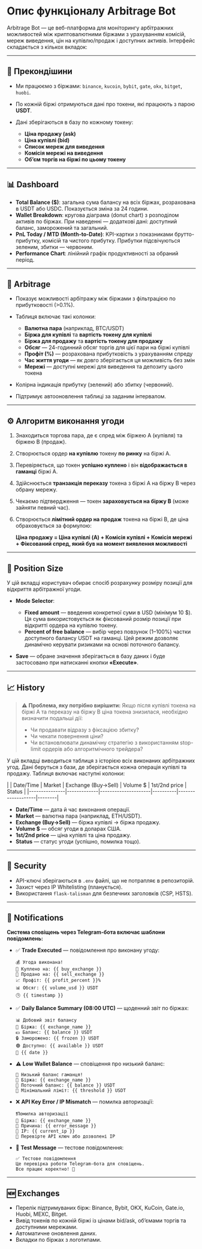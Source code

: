 # Опис функціоналу Arbitrage Bot

Arbitrage Bot — це веб-платформа для моніторингу арбітражних можливостей між криптовалютними біржами з урахуванням комісій, мереж виведення, цін на купівлю/продаж і доступних активів. Інтерфейс складається з кількох вкладок:

---

## 📌 Прекондішини

* Ми працюємо з біржами: `binance`, `kucoin`, `bybit`, `gate`, `okx`, `bitget`, `huobi`.
* По кожній біржі отримуються дані про токени, які працюють з парою **USDT**.
* Дані зберігаються в базу по кожному токену:

  * **Ціна продажу (ask)**
  * **Ціна купівлі (bid)**
  * **Список мереж для виведення**
  * **Комісія мережі на виведення**
  * **Обʼєм торгів на біржі по цьому токену**

---

## 📊 Dashboard

* **Total Balance (\$)**: загальна сума балансу на всіх біржах, розрахована в USDT або USDC. Показується зміна за 24 години.
* **Wallet Breakdown**: кругова діаграма (donut chart) з розподілом активів по біржах. При наведенні — додаткові дані: доступний баланс, заморожений та загальний.
* **PnL Today / MTD (Month-to-Date)**: KPI-картки з показниками брутто-прибутку, комісій та чистого прибутку. Прибутки підсвічуються зеленим, збитки — червоним.
* **Performance Chart**: лінійний графік продуктивності за обраний період.

---

## 🔀 Arbitrage

* Показує можливості арбітражу між біржами з фільтрацією по прибутковості (>0.1%).
* Таблиця включає такі колонки:

  * **Валютна пара** (наприклад, BTC/USDT)
  * **Біржа для купівлі** та **вартість токену для купівлі**
  * **Біржа для продажу** та **вартість токену для продажу**
  * **Обсяг** — 24-годинний обсяг торгів для цієї пари на біржі купівлі
  * **Профіт (%)** — розрахована прибутковість з урахуванням спреду
  * **Час життя угоди** — як довго зберігається ця можливість без змін
  * **Мережі** — доступні мережі для виведення та депозиту цього токена
* Колірна індикація прибутку (зелений) або збитку (червоний).
* Підтримує автооновлення таблиці за заданим інтервалом.

---

## ⚙️ Алгоритм виконання угоди

1. Знаходиться торгова пара, де є спред між біржею A (купівля) та біржею B (продаж).
2. Створюється ордер **на купівлю** токену **по ринку** на біржі A.
3. Перевіряється, що токен **успішно куплено** і він **відображається в гаманці** біржі A.
4. Здійснюється **транзакція переказу** токена з біржі A на біржу B через обрану мережу.
5. Чекаємо підтвердження — токен **зараховується на біржу B** (може зайняти певний час).
6. Створюється **лімітний ордер на продаж** токена на біржі B, де ціна обраховується за формулою:

   **Ціна продажу = Ціна купівлі (A) + Комісія купівлі + Комісія мережі + Фіксований спред, який був на момент виявлення можливості**

---

## 📏 Position Size

У цій вкладці користувач обирає спосіб розрахунку розміру позиції для відкриття арбітражної угоди.

* **Mode Selector**:

  * **Fixed amount** — введення конкретної суми в USD (мінімум 10 \$). Ця сума використовується як фіксований розмір позиції при відкритті ордера на купівлю токену.
  * **Percent of free balance** — вибір через повзунок (1–100%) частки доступного балансу USDT на гаманці. Цей режим дозволяє динамічно керувати ризиками на основі поточного балансу.

* **Save** — обране значення зберігається в базу даних і буде застосовано при натисканні кнопки **«Execute»**.

---

## 📈 History

> ⚠️ **Проблема, яку потрібно вирішити:** Якщо після купівлі токена на біржі A та переказу на біржу B ціна токена знизилася, необхідно визначити подальші дії:
>
> * Чи продавати відразу з фіксацією збитку?
> * Чи чекати повернення ціни?
> * Чи встановлювати динамічну стратегію з використанням stop-limit ордерів або алгоритмічного трейдера?

У цій вкладці виводиться таблиця з історією всіх виконаних арбітражних угод. Дані беруться з бази, де зберігається кожна операція купівлі та продажу. Таблиця включає наступні колонки:

\| | Date/Time     | Market      | Exchange (Buy→Sell) | Volume \$ | 1st/2nd price     | Status |
\|---------------|-------------|---------------------|----------|-------------------|--------|

* **Date/Time** — дата й час виконання операції.
* **Market** — валютна пара (наприклад, ETH/USDT).
* **Exchange (Buy→Sell)** — біржа купівлі → біржа продажу.
* **Volume \$** — обсяг угоди в доларах США.
* **1st/2nd price** — ціна купівлі та ціна продажу.
* **Status** — статус угоди (успішно, помилка тощо).

---

## 🔐 Security

* API-ключі зберігаються в `.env` файлі, що не потрапляє в репозиторій.
* Захист через IP Whitelisting (планується).
* Використання `flask-talisman` для безпечних заголовків (CSP, HSTS).

---

## 🔔 Notifications

**Система сповіщень через Telegram-бота включає шаблони повідомлень:**

* ✅ **Trade Executed** — повідомлення про виконану угоду:

  ```
  💰 Угода виконана!
  🔄 Куплено на: {{ buy_exchange }}
  💸 Продано на: {{ sell_exchange }}
  📈 Профіт: {{ profit_percent }}%
  📊 Обсяг: {{ volume_usd }} USDT
  🕒 {{ timestamp }}
  ```

* ✅ **Daily Balance Summary (08:00 UTC)** — щоденний звіт по біржах:

  ```
  📊 Добовий звіт балансу
  💼 Біржа: {{ exchange_name }}
  💵 Баланс: {{ balance }} USDT
  🔒 Заморожено: {{ frozen }} USDT
  🟢 Доступно: {{ available }} USDT
  📅 {{ date }}
  ```

* ⚠️ **Low Wallet Balance** — сповіщення про низький баланс:

  ```
  🚨 Низький баланс гаманця!
  👛 Біржа: {{ exchange_name }}
  🔻 Поточний баланс: {{ balance }} USDT
  🧯 Мінімальний ліміт: {{ threshold }} USDT
  ```

* ❌ **API Key Error / IP Mismatch** — помилка авторизації:

  ```
  ❗️Помилка авторизації
  🔐 Біржа: {{ exchange_name }}
  📛 Причина: {{ error_message }}
  📍 IP: {{ current_ip }}
  🔄 Перевірте API ключ або дозволені IP
  ```

* 🧪 **Test Message** — тестове повідомлення:

  ```
  ✅ Тестове повідомлення
  Це перевірка роботи Telegram-бота для сповіщень.
  Все працює коректно! 🚀
  ```

---

## 🆕 Exchanges

* Перелік підтримуваних бірж: Binance, Bybit, OKX, KuCoin, Gate.io, Huobi, MEXC, Bitget.
* Вивід токенів по кожній біржі із цінами bid/ask, обʼємами торгів та доступними мережами.
* Автоматичне оновлення даних.
* Вкладки по біржах з логотипами.
